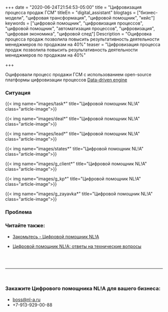 +++
date = "2020-06-24T21:54:53-05:00"
title = "Цифровизация процесса продаж ГСМ"
titleEn = "digital_assistant"
blogtags = ["бизнес-модели", "цифровая трансформация", "цифровой помощник", "кейс"]
keywords = ["цифровой помощник", "цифровизация процессов", "цифровой помощник", "автоматизация процессов", "цифровизация", "цифровая экономика", "цифровой след"]
Description = "Оцифровка процесса продаж позволила повысить результативность деятельности менеджмеров по продажам на 40%"
teaser = "Цифровизация процесса продаж позволила повысить результативность деятельности менеджмеров по продажам на 40%"

+++

Оцифровали процесс продажи ГСМ с использованием open-source платформы цифровизации процессов <a href="http://datalab-nsu.ru/platform" target="_blank">Data-driven engine</a>

### Ситуация



{{< img name="images/task*" title="Цифровой помощник NL!A" class="article-image">}}

{{< img name="images/deal*" title="Цифровой помощник NL!A" class="article-image">}}

{{< img name="images/lead*" title="Цифровой помощник NL!A" class="article-image">}}

{{< img name="images/states*" title="Цифровой помощник NL!A" class="article-image">}}

{{< img name="images/g_client*" title="Цифровой помощник NL!A" class="article-image">}}

{{< img name="images/g_kp*" title="Цифровой помощник NL!A" class="article-image">}}

{{< img name="images/g_zayavka*" title="Цифровой помощник NL!A" class="article-image">}}

### Проблема



### Читайте также:

- <a href="/blog/digital_assistant_intro/" target="_blank">Закомьтесь - Цифровой помощник NL!A</a>

- <a href="/blog/digital_assistant_tech_faq/" target="_blank">Цифровой помощник NL!A: ответы на технические вопросы</a>



<br><br>
<hr>
<br>

### Закажите Цифрового помощника NL!A для вашего бизнеса:

- boss@nl-a.ru
- +7-913-929-00-88